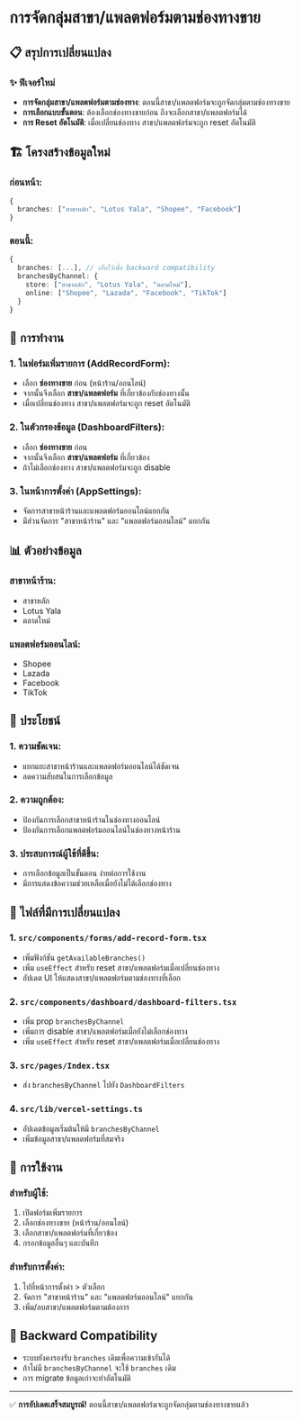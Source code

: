 # การจัดกลุ่มสาขา/แพลตฟอร์มตามช่องทางขาย

## 📋 สรุปการเปลี่ยนแปลง

### ✨ ฟีเจอร์ใหม่
- **การจัดกลุ่มสาขา/แพลตฟอร์มตามช่องทาง**: ตอนนี้สาขา/แพลตฟอร์มจะถูกจัดกลุ่มตามช่องทางขาย
- **การเลือกแบบขั้นตอน**: ต้องเลือกช่องทางขายก่อน ถึงจะเลือกสาขา/แพลตฟอร์มได้
- **การ Reset อัตโนมัติ**: เมื่อเปลี่ยนช่องทาง สาขา/แพลตฟอร์มจะถูก reset อัตโนมัติ

## 🏗️ โครงสร้างข้อมูลใหม่

### ก่อนหน้า:
```typescript
{
  branches: ["สาขาหลัก", "Lotus Yala", "Shopee", "Facebook"]
}
```

### ตอนนี้:
```typescript
{
  branches: [...], // เก็บไว้เพื่อ backward compatibility
  branchesByChannel: {
    store: ["สาขาหลัก", "Lotus Yala", "ตลาดใหม่"],
    online: ["Shopee", "Lazada", "Facebook", "TikTok"]
  }
}
```

## 🔄 การทำงาน

### 1. ในฟอร์มเพิ่มรายการ (AddRecordForm):
- เลือก **ช่องทางขาย** ก่อน (หน้าร้าน/ออนไลน์)
- จากนั้นจึงเลือก **สาขา/แพลตฟอร์ม** ที่เกี่ยวข้องกับช่องทางนั้น
- เมื่อเปลี่ยนช่องทาง สาขา/แพลตฟอร์มจะถูก reset อัตโนมัติ

### 2. ในตัวกรองข้อมูล (DashboardFilters):
- เลือก **ช่องทางขาย** ก่อน
- จากนั้นจึงเลือก **สาขา/แพลตฟอร์ม** ที่เกี่ยวข้อง
- ถ้าไม่เลือกช่องทาง สาขา/แพลตฟอร์มจะถูก disable

### 3. ในหน้าการตั้งค่า (AppSettings):
- จัดการสาขาหน้าร้านและแพลตฟอร์มออนไลน์แยกกัน
- มีส่วนจัดการ "สาขาหน้าร้าน" และ "แพลตฟอร์มออนไลน์" แยกกัน

## 📊 ตัวอย่างข้อมูล

### สาขาหน้าร้าน:
- สาขาหลัก
- Lotus Yala  
- ตลาดใหม่

### แพลตฟอร์มออนไลน์:
- Shopee
- Lazada
- Facebook
- TikTok

## 🎯 ประโยชน์

### 1. **ความชัดเจน**:
- แยกแยะสาขาหน้าร้านและแพลตฟอร์มออนไลน์ได้ชัดเจน
- ลดความสับสนในการเลือกข้อมูล

### 2. **ความถูกต้อง**:
- ป้องกันการเลือกสาขาหน้าร้านในช่องทางออนไลน์
- ป้องกันการเลือกแพลตฟอร์มออนไลน์ในช่องทางหน้าร้าน

### 3. **ประสบการณ์ผู้ใช้ที่ดีขึ้น**:
- การเลือกข้อมูลเป็นขั้นตอน ง่ายต่อการใช้งาน
- มีการแสดงข้อความช่วยเหลือเมื่อยังไม่ได้เลือกช่องทาง

## 🔧 ไฟล์ที่มีการเปลี่ยนแปลง

### 1. `src/components/forms/add-record-form.tsx`
- เพิ่มฟังก์ชัน `getAvailableBranches()`
- เพิ่ม `useEffect` สำหรับ reset สาขา/แพลตฟอร์มเมื่อเปลี่ยนช่องทาง
- อัปเดต UI ให้แสดงสาขา/แพลตฟอร์มตามช่องทางที่เลือก

### 2. `src/components/dashboard/dashboard-filters.tsx`
- เพิ่ม prop `branchesByChannel`
- เพิ่มการ disable สาขา/แพลตฟอร์มเมื่อยังไม่เลือกช่องทาง
- เพิ่ม `useEffect` สำหรับ reset สาขา/แพลตฟอร์มเมื่อเปลี่ยนช่องทาง

### 3. `src/pages/Index.tsx`
- ส่ง `branchesByChannel` ไปยัง `DashboardFilters`

### 4. `src/lib/vercel-settings.ts`
- อัปเดตข้อมูลเริ่มต้นให้มี `branchesByChannel`
- เพิ่มข้อมูลสาขา/แพลตฟอร์มที่สมจริง

## 🚀 การใช้งาน

### สำหรับผู้ใช้:
1. เปิดฟอร์มเพิ่มรายการ
2. เลือกช่องทางขาย (หน้าร้าน/ออนไลน์)
3. เลือกสาขา/แพลตฟอร์มที่เกี่ยวข้อง
4. กรอกข้อมูลอื่นๆ และบันทึก

### สำหรับการตั้งค่า:
1. ไปที่หน้าการตั้งค่า > ตัวเลือก
2. จัดการ "สาขาหน้าร้าน" และ "แพลตฟอร์มออนไลน์" แยกกัน
3. เพิ่ม/ลบสาขา/แพลตฟอร์มตามต้องการ

## 🔄 Backward Compatibility

- ระบบยังคงรองรับ `branches` เดิมเพื่อความเข้ากันได้
- ถ้าไม่มี `branchesByChannel` จะใช้ `branches` เดิม
- การ migrate ข้อมูลเก่าจะทำอัตโนมัติ

---

✅ **การอัปเดตเสร็จสมบูรณ์!** ตอนนี้สาขา/แพลตฟอร์มจะถูกจัดกลุ่มตามช่องทางขายแล้ว